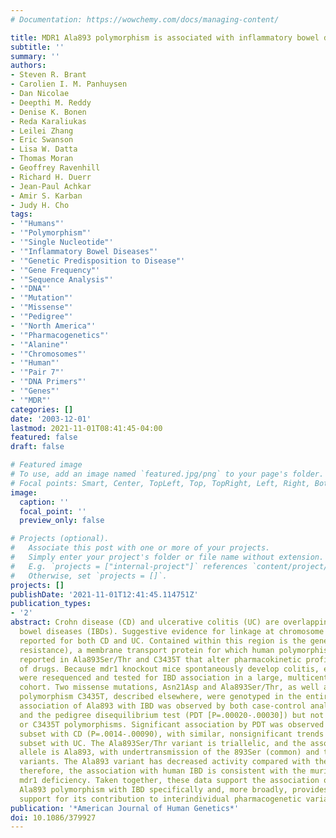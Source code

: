 ```yaml
---
# Documentation: https://wowchemy.com/docs/managing-content/

title: MDR1 Ala893 polymorphism is associated with inflammatory bowel disease
subtitle: ''
summary: ''
authors:
- Steven R. Brant
- Carolien I. M. Panhuysen
- Dan Nicolae
- Deepthi M. Reddy
- Denise K. Bonen
- Reda Karaliukas
- Leilei Zhang
- Eric Swanson
- Lisa W. Datta
- Thomas Moran
- Geoffrey Ravenhill
- Richard H. Duerr
- Jean-Paul Achkar
- Amir S. Karban
- Judy H. Cho
tags:
- '"Humans"'
- '"Polymorphism"'
- '"Single Nucleotide"'
- '"Inflammatory Bowel Diseases"'
- '"Genetic Predisposition to Disease"'
- '"Gene Frequency"'
- '"Sequence Analysis"'
- '"DNA"'
- '"Mutation"'
- '"Missense"'
- '"Pedigree"'
- '"North America"'
- '"Pharmacogenetics"'
- '"Alanine"'
- '"Chromosomes"'
- '"Human"'
- '"Pair 7"'
- '"DNA Primers"'
- '"Genes"'
- '"MDR"'
categories: []
date: '2003-12-01'
lastmod: 2021-11-01T08:41:45-04:00
featured: false
draft: false

# Featured image
# To use, add an image named `featured.jpg/png` to your page's folder.
# Focal points: Smart, Center, TopLeft, Top, TopRight, Left, Right, BottomLeft, Bottom, BottomRight.
image:
  caption: ''
  focal_point: ''
  preview_only: false

# Projects (optional).
#   Associate this post with one or more of your projects.
#   Simply enter your project's folder or file name without extension.
#   E.g. `projects = ["internal-project"]` references `content/project/deep-learning/index.md`.
#   Otherwise, set `projects = []`.
projects: []
publishDate: '2021-11-01T12:41:45.114751Z'
publication_types:
- '2'
abstract: Crohn disease (CD) and ulcerative colitis (UC) are overlapping chronic inflammatory
  bowel diseases (IBDs). Suggestive evidence for linkage at chromosome 7q has been
  reported for both CD and UC. Contained within this region is the gene for MDR1 (multidrug
  resistance), a membrane transport protein for which human polymorphisms have been
  reported in Ala893Ser/Thr and C3435T that alter pharmacokinetic profiles for a variety
  of drugs. Because mdr1 knockout mice spontaneously develop colitis, exonic regions
  were resequenced and tested for IBD association in a large, multicenter North American
  cohort. Two missense mutations, Asn21Asp and Ala893Ser/Thr, as well as the expression-associated
  polymorphism C3435T, described elsewhere, were genotyped in the entire cohort. Significant
  association of Ala893 with IBD was observed by both case-control analysis (P=.002)
  and the pedigree disequilibrium test (PDT [P=.00020-.00030]) but not for the Asn21Asp
  or C3435T polymorphisms. Significant association by PDT was observed within the
  subset with CD (P=.0014-.00090), with similar, nonsignificant trends in a smaller
  subset with UC. The Ala893Ser/Thr variant is triallelic, and the associated, common
  allele is Ala893, with undertransmission of the 893Ser (common) and the 893Thr (rare)
  variants. The Ala893 variant has decreased activity compared with the 893Ser variant;
  therefore, the association with human IBD is consistent with the murine model of
  mdr1 deficiency. Taken together, these data support the association of the common
  Ala893 polymorphism with IBD specifically and, more broadly, provides additional
  support for its contribution to interindividual pharmacogenetic variation.
publication: '*American Journal of Human Genetics*'
doi: 10.1086/379927
---
```

